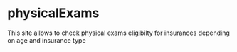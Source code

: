 # physicalExams

This site allows to check physical exams eligibilty for insurances depending on age and insurance type
